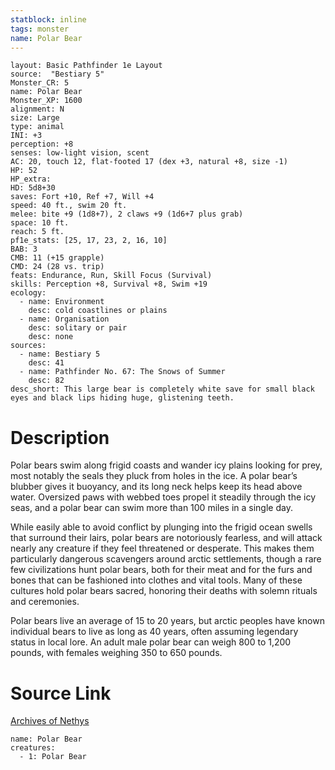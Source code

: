 ```yaml
---
statblock: inline
tags: monster
name: Polar Bear
---
```

```statblock
layout: Basic Pathfinder 1e Layout
source:  "Bestiary 5"
Monster_CR: 5
name: Polar Bear
Monster_XP: 1600
alignment: N
size: Large
type: animal
INI: +3
perception: +8
senses: low-light vision, scent
AC: 20, touch 12, flat-footed 17 (dex +3, natural +8, size -1)
HP: 52
HP_extra: 
HD: 5d8+30
saves: Fort +10, Ref +7, Will +4
speed: 40 ft., swim 20 ft.
melee: bite +9 (1d8+7), 2 claws +9 (1d6+7 plus grab)
space: 10 ft.
reach: 5 ft.
pf1e_stats: [25, 17, 23, 2, 16, 10]
BAB: 3
CMB: 11 (+15 grapple)
CMD: 24 (28 vs. trip)
feats: Endurance, Run, Skill Focus (Survival)
skills: Perception +8, Survival +8, Swim +19
ecology:
  - name: Environment
    desc: cold coastlines or plains
  - name: Organisation
    desc: solitary or pair
    desc: none
sources:
  - name: Bestiary 5
    desc: 41
  - name: Pathfinder No. 67: The Snows of Summer
    desc: 82
desc_short: This large bear is completely white save for small black eyes and black lips hiding huge, glistening teeth.
```
# Description
Polar bears swim along frigid coasts and wander icy plains looking for prey, most notably the seals they pluck from holes in the ice. A polar bear’s blubber gives it buoyancy, and its long neck helps keep its head above water. Oversized paws with webbed toes propel it steadily through the icy seas, and a polar bear can swim more than 100 miles in a single day.

While easily able to avoid conflict by plunging into the frigid ocean swells that surround their lairs, polar bears are notoriously fearless, and will attack nearly any creature if they feel threatened or desperate. This makes them particularly dangerous scavengers around arctic settlements, though a rare few civilizations hunt polar bears, both for their meat and for the furs and bones that can be fashioned into clothes and vital tools. Many of these cultures hold polar bears sacred, honoring their deaths with solemn rituals and ceremonies.

Polar bears live an average of 15 to 20 years, but arctic peoples have known individual bears to live as long as 40 years, often assuming legendary status in local lore. An adult male polar bear can weigh 800 to 1,200 pounds, with females weighing 350 to 650 pounds.
# Source Link
[Archives of Nethys](https://aonprd.com/MonsterDisplay.aspx?ItemName=Polar%20Bear)
```encounter-table
name: Polar Bear
creatures:
  - 1: Polar Bear
```
